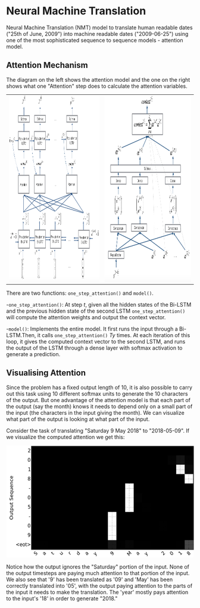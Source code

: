 # Neural Machine Translation

Neural Machine Translation (NMT) model to translate human readable dates ("25th of June, 2009") into machine readable dates ("2009-06-25") using one of the most sophisticated sequence to sequence models - attention model.


## Attention Mechanism

The diagram on the left shows the attention model and the one on the right shows what one "Attention" step does to calculate the attention variables.

<table>
<td> 
<img src="images/attn_model.png" style="width:500;height:500px;"> <br>
</td> 
<td> 
<img src="images/attn_mechanism.png" style="width:500;height:500px;"> <br>
</td> 
</table>



There are two functions: `one_step_attention()` and `model()`.

-`one_step_attention()`: At step <i>t</i>, given all the hidden states of the Bi-LSTM and the previous hidden state of the second LSTM
`one_step_attention()` will compute the attention weights and output the context vector.

-`model()`: Implements the entire model.  It first runs the input through a Bi-LSTM.Then,  it calls `one_step_attention()`  <i>Ty</i> times. At each iteration of this loop,  it gives the computed context vector to the second LSTM,  and runs the output of the LSTM through a dense layer with softmax activation to generate a prediction. 


## Visualising Attention

Since the problem has a fixed output length of 10, it is also possible to carry out this task using 10 different softmax units to generate the 10 characters of the output. But one advantage of the attention model is that each part of the output (say the month) knows it needs to depend only on a small part of the input (the characters in the input giving the month). We can visualize what part of the output is looking at what part of the input.

Consider the task of translating "Saturday 9 May 2018" to "2018-05-09". If we visualize the computed attention we get this:

<img src="images/date_attention.png" style="width:600;height:300px;"> <br>

Notice how the output ignores the "Saturday" portion of the input. None of the output timesteps are paying much attention to that portion of the input. We also see that '9' has been translated as '09' and 'May' has been correctly translated into '05', with the output paying attention to the parts of the input it needs to make the translation. The 'year' mostly pays attention to the input's '18' in order to generate "2018."
